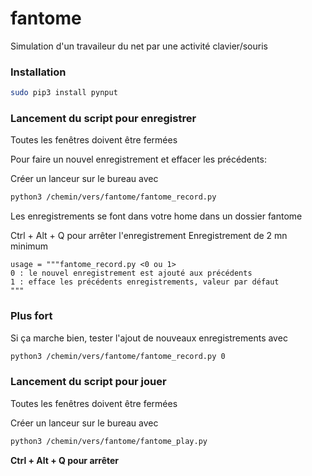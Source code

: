 # fantome

Simulation d'un travaileur du net par une activité clavier/souris

### Installation

```bash
sudo pip3 install pynput
```

### Lancement du script pour enregistrer

Toutes les fenêtres doivent être fermées

Pour faire un nouvel enregistrement et effacer les précédents:

Créer un lanceur sur le bureau avec

```bash
python3 /chemin/vers/fantome/fantome_record.py
```

Les enregistrements se font dans votre home dans un dossier fantome

Ctrl + Alt + Q pour arrêter l'enregistrement
Enregistrement de 2 mn minimum

    usage = """fantome_record.py <0 ou 1>
    0 : le nouvel enregistrement est ajouté aux précédents
    1 : efface les précédents enregistrements, valeur par défaut
    """

### Plus fort
Si ça marche bien, tester l'ajout de nouveaux enregistrements avec
```bash
python3 /chemin/vers/fantome/fantome_record.py 0
```

### Lancement du script pour jouer

Toutes les fenêtres doivent être fermées

Créer un lanceur sur le bureau avec

```bash
python3 /chemin/vers/fantome/fantome_play.py
```

__Ctrl + Alt + Q pour arrêter__
